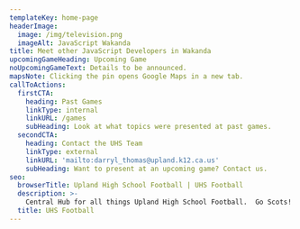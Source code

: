 ```yaml
---
templateKey: home-page
headerImage:
  image: /img/television.png
  imageAlt: JavaScript Wakanda
title: Meet other JavaScript Developers in Wakanda
upcomingGameHeading: Upcoming Game
noUpcomingGameText: Details to be announced.
mapsNote: Clicking the pin opens Google Maps in a new tab.
callToActions:
  firstCTA:
    heading: Past Games
    linkType: internal
    linkURL: /games
    subHeading: Look at what topics were presented at past games.
  secondCTA:
    heading: Contact the UHS Team
    linkType: external
    linkURL: 'mailto:darryl_thomas@upland.k12.ca.us'
    subHeading: Want to present at an upcoming game? Contact us.
seo:
  browserTitle: Upland High School Football | UHS Football
  description: >-
    Central Hub for all things Upland High School Football.  Go Scots!
  title: UHS Football
---
```


